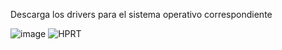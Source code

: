 Descarga los drivers para el sistema operativo correspondiente

![image](https://github.com/user-attachments/assets/7a1fee71-0b1f-484e-bc0d-bd3a40f41c0a)
![HPRT](https://download.hprt.com/Downloads/)


